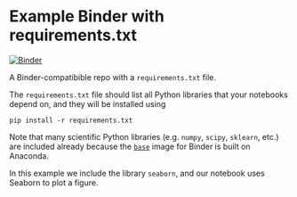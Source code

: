 # Example Binder with requirements.txt

[![Binder](http://mybinder.org/badge.svg)](http://mybinder.org/apps/binder-project/example-requirements)

A Binder-compatibible repo with a `requirements.txt` file.

The `requirements.txt` file should list all Python libraries that your notebooks depend on, and they will be installed using 

```
pip install -r requirements.txt
```

Note that many scientific Python libraries (e.g. `numpy`, `scipy`, `sklearn`, etc.) are included already because the [`base`](https://github.com/binder-project/binder/blob/master/images/base/Dockerfile) image for Binder is built on Anaconda.

In this example we include the library `seaborn`, and our notebook uses Seaborn to plot a figure.
